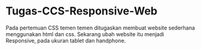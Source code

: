 # Tugas-CCS-Responsive-Web
Pada pertemuan CSS temen temen ditugaskan membuat website sederhana menggunakan html dan css. Sekarang ubah website itu menjadi Responsive, pada ukuran tablet dan handphone.
